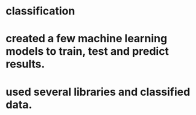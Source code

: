 # classification
# created a few machine learning models to train, test and predict results.
# used several libraries and classified data.
